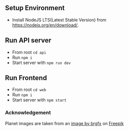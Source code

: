 ## Setup Environment
* Install NodeJS LTS(Latest Stable Version) from https://nodejs.org/en/download/.

## Run API server
* From root `cd api`
* Run `npm i`
* Start server with `npm run dev`

## Run Frontend
* From root `cd web`
* Run `npm i`
* Start server with `npm start`

### Acknowledgement
Planet images are taken from an <a href="https://www.freepik.com/free-vector/solar-system-galaxy_9736239.htm#query=planet%20jupiter&position=12&from_view=keyword">image by brgfx</a> on  <a href="https://www.freepik.com/">Freepik</a>
